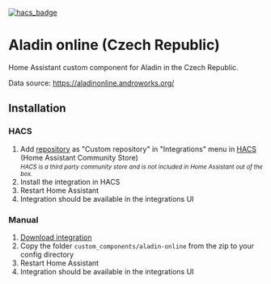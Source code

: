 [![hacs_badge](https://img.shields.io/badge/HACS-Custom-orange.svg?style=for-the-badge)](https://github.com/custom-components/hacs) 

# Aladin online (Czech Republic)

Home Assistant custom component for Aladin in the Czech Republic.

Data source: https://aladinonline.androworks.org/

## Installation

### HACS

1. Add [repository](https://github.com/kukulich/home-assistant-aladin-online/) as "Custom repository" in "Integrations" menu in [HACS](https://hacs.xyz/) (Home Assistant Community Store)  
   <small>*HACS is a third party community store and is not included in Home Assistant out of the box.*</small>
2. Install the integration in HACS
3. Restart Home Assistant
4. Integration should be available in the integrations UI

### Manual

1. [Download integration](https://github.com/kukulich/home-assistant-aladin-online/)
2. Copy the folder `custom_components/aladin-online` from the zip to your config directory
3. Restart Home Assistant
4. Integration should be available in the integrations UI
